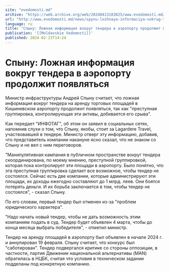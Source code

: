```yaml
---
site: "evedomosti.md"
archive: "https://web.archive.org/web/20240413183825/www.evedomosti.md/news/spynu-lozhnaya-informaciya-vokrug-tendera-v-aeroportu-prodol"
url: "http://www.evedomosti.md/news/spynu-lozhnaya-informaciya-vokrug-tendera-v-aeroportu-prodol"
language: ru
title: "Спыну: Ложная информация вокруг тендера в аэропорту продолжит появляться"
publication: '[[Moldavskie Vedomosti]]'
published: 2024-02-23T14:24
---
```


# Спыну: Ложная информация вокруг тендера в аэропорту продолжит появляться

Министр инфраструктуры Андрей Спыну считает, что ложная информация вокруг тендера на аренду торговых площадей в Кишиневском аэропорту продолжит появляться, так как "преступная группировка, контролирующая эти активы, добивается его срыва".

Как передает "ИНФОТАГ", об этом он заявил в социальных сетях, напомнив слухи о том, что Спыну, якобы, стоит за Lagardеre Travel, участвовавшей в тендере. Министр отверг эту информацию, добавив, что представитель компании накануне ясно сказал, что не знаком со Спыну и не вел с ним переговоров.

"Манипулятивная кампания в публичном пространстве вокруг тендера скоординирована, по моему мнению, преступной группировкой, которая пока контролирует эти площади в аэропорту. Было понятно, что эта преступная группировка сделает все возможное, чтобы тендер не состоялся. Сейчас есть две компании, которые администрируют эти площади, их доходы ежегодно составляют до 1 млрд. леев. Они боятся потерять деньги. И их борьба заключается в том, чтобы тендер не состоялся", - сказал Спыну.

По его словам, первый тендер был отменен из-за "проблем юридического характера".

"Надо начать новый тендер, чтобы не дать возможность этим компаниям подать в суд. Тендер будет объявлен 4 марта, чтобы до конца месяца выбрать победителя", - отметил министр.

Тендер на аренду площадей в аэропорту был объявлен в начале 2024 г. и аннулирован 19 февраля. Спыну считает, что конкурс был "саботирован". Тендер подвергался критике со стороны оппозиции, в частности, партия Движение национальной альтернативы (MAN) обратилась в НЦБК, считая что условия в техническом задании подделаны под конкретную компанию.
